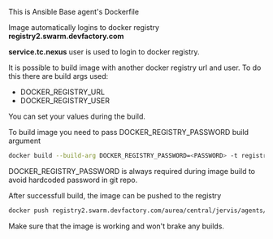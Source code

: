 This is Ansible Base agent's Dockerfile

Image automatically logins to docker registry **registry2.swarm.devfactory.com**

**service.tc.nexus** user is used to login to docker registry.

It is possible to build image with another docker registry url and user. 
To do this there are build args used:
- DOCKER_REGISTRY_URL
- DOCKER_REGISTRY_USER

You can set your values during the build.

To build image you need to pass DOCKER_REGISTRY_PASSWORD build argument

```bash
docker build --build-arg DOCKER_REGISTRY_PASSWORD=<PASSWORD> -t registry2.swarm.devfactory.com/aurea/central/jervis/agents/ansible-base:latest .
```

DOCKER_REGISTRY_PASSWORD is always required during image build to avoid hardcoded password in git repo.

After successfull build, the image can be pushed to the registry

```bash
docker push registry2.swarm.devfactory.com/aurea/central/jervis/agents/ansible-base:latest
```

Make sure that the image is working and won't brake any builds.

